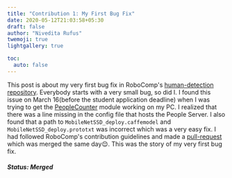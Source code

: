 ```yaml
---
title: "Contribution 1: My First Bug Fix"
date: 2020-05-12T21:03:58+05:30
draft: false
author: "Nivedita Rufus"
twemoji: true
lightgallery: true

toc:
  auto: false
---
```


This post is about my very first bug fix in RoboComp's [human-detection repository](https://github.com/robocomp/human-detection). Everybody starts with a very small bug, so did I. I found this issue on March 16(before the student application deadline) when I was trying to get the [PeopleCounter](https://github.com/robocomp/human-detection/tree/master/components/peopleCounter) module working on my PC. I realized that there was a line missing in the config file that hosts the People Server. I also found that a path to `MobileNetSSD_deploy.caffemodel` and `MobileNetSSD_deploy.prototxt` was incorrect which was a very easy fix. I had followed RoboComp's contribution guidelines and made a [pull-request](https://github.com/robocomp/human-detection/pull/2) which was merged the same day:relieved:. This was the story of my very first bug fix.

##### Status: Merged